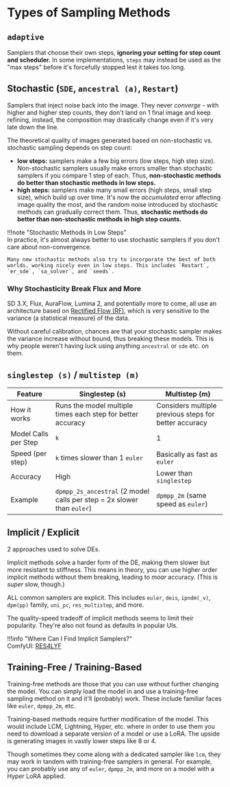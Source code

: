 # Types of Sampling Methods

## `adaptive`
Samplers that choose their own steps, **ignoring your setting for step count and scheduler.** In some implementations, `steps` may instead be used as the "max steps" before it's forcefully stopped lest it takes too long.

## Stochastic (`SDE`, `ancestral (a)`, `Restart`)
Samplers that inject noise back into the image. They never *converge* - with higher and higher step counts, they don't land on 1 final image and keep refining, instead, the composition may drastically change even if it's very late down the line.

The theoretical quality of images generated based on non-stochastic vs. stochastic sampling depends on step count:

- **low steps:** samplers make a few big errors (low steps, high step size). Non-stochastic samplers usually make errors smaller than stochastic samplers if you compare 1 step of each. Thus, **non-stochastic methods do better than stochastic methods in low steps.**
- **high steps:** samplers make many small errors (high steps, small step size), which build up over time. It's now the *accumulated* error affecting image quality the most, and the random noise introduced by stochastic methods can gradually correct them. Thus, **stochastic methods do better than non-stochastic methods in high step counts.**

!!!note "Stochastic Methods In Low Steps"  
    In practice, it's almost always better to use stochastic samplers if you don't care about non-convergence.

    Many new stochastic methods also try to incorporate the best of both worlds, working nicely even in low steps. This includes `Restart`, `er_sde`, `sa_solver`, and `seeds`.

### Why Stochasticity Break Flux and More

SD 3.X, Flux, AuraFlow, Lumina 2, and potentially more to come, all use an architecture based on [Rectified Flow (RF)](https://arxiv.org/pdf/2209.03003), which is very sensitive to the variance (a statistical measure) of the data. 

Without careful calibration, chances are that your stochastic sampler makes the variance increase without bound, thus breaking these models. This is why people weren't having luck using anything `ancestral` or `sde` etc. on them.

## `singlestep (s)` / `multistep (m)`

Feature | Singlestep (s) | Multistep (m)
------ | ------ | ------
How it works | Runs the model multiple times each step for better accuracy | Considers multiple previous steps for better accuracy
Model Calls per Step | `k` | 1 
Speed (per step) | `k` times slower than 1 `euler` | Basically as fast as `euler`
Accuracy | High | Lower than `singlestep`
Example | `dpmpp_2s_ancestral` (2 model calls per step = 2x slower than `euler`)  | `dpmpp_2m` (same speed as `euler`)

## Implicit / Explicit
2 approaches used to solve DEs. 

Implicit methods solve a harder form of the DE, making them slower but more resistant to stiffness. This means in theory, you can use higher order implicit methods without them breaking, leading to *moar* accuracy. (This is *super* slow, though.)

ALL common samplers are explicit. This includes `euler`, `deis`, `ipndm(_v)`, `dpm(pp)` family, `uni_pc`, `res_multistep`, and more.

The quality-speed tradeoff of implicit methods seems to limit their popularity. They're also not found as defaults in popular UIs.

!!!info "Where Can I Find Implicit Samplers?"  
    ComfyUI: [RES4LYF](https://github.com/ClownsharkBatwing/RES4LYF)

## Training-Free / Training-Based

Training-free methods are those that you can use without further changing the model. You can simply load the model in and use a training-free sampling method on it and it'll (probably) work. These include familiar faces like `euler`, `dpmpp_2m`, etc.

Training-based methods require further modification of the model. This would include LCM, Lightning, Hyper, etc. where in order to use them you need to download a separate version of a model or use a LoRA. The upside is generating images in vastly lower steps like 8 or 4.

Though sometimes they come along with a dedicated sampler like `lcm`, they may work in tandem with training-free samplers in general. For example, you can probably use any of `euler`, `dpmpp_2m`, and more on a model with a Hyper LoRA applied.
